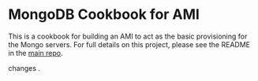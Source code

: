 # MongoDB Cookbook for AMI

This is a cookbook for building an AMI to act as the basic provisioning for the Mongo servers. For full details on this project, please see the README in the [main repo](https://github.com/abi-oluwade/engineering-48-group-project-2).

changes
.
